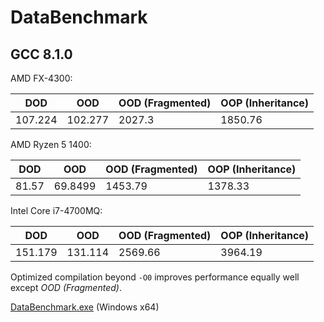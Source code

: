 # DataBenchmark

## GCC 8.1.0

AMD FX-4300:

| DOD     | OOD     | OOD (Fragmented) | OOP (Inheritance) |
|---------|---------|------------------|-------------------|
| 107.224 | 102.277 | 2027.3           | 1850.76           |

AMD Ryzen 5 1400:

| DOD     | OOD     | OOD (Fragmented) | OOP (Inheritance) |
|---------|---------|------------------|-------------------|
| 81.57   | 69.8499 | 1453.79          | 1378.33           |

Intel Core i7-4700MQ:

| DOD       | OOD     | OOD (Fragmented) | OOP (Inheritance) |
|-----------|---------|------------------|-------------------|
| 151.179   | 131.114 | 2569.66          | 3964.19           |

Optimized compilation beyond `-O0` improves performance equally well except _OOD (Fragmented)_.

[DataBenchmark.exe](https://drive.google.com/open?id=1s2NZjKCtdQkIPdsHdnlU2Ta-wDtA25uG) (Windows x64)
